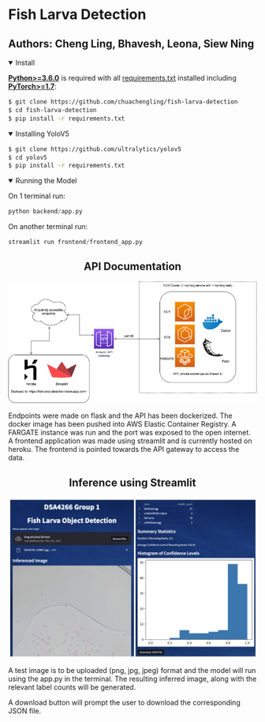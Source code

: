 Fish Larva Detection
==============

Authors: Cheng Ling, Bhavesh, Leona, Siew Ning
--------------

<details open>
<summary>Install</summary>

[**Python>=3.6.0**](https://www.python.org/) is required with all
[requirements.txt](https://github.com/chuachengling/fish-larva-detection/blob/main/requirements.txt) installed including
[**PyTorch>=1.7**](https://pytorch.org/get-started/locally/):

```bash
$ git clone https://github.com/chuachengling/fish-larva-detection
$ cd fish-larva-detection
$ pip install -r requirements.txt
```

<details open>
<summary>Installing YoloV5</summary>

```bash
$ git clone https://github.com/ultralytics/yolov5
$ cd yolov5
$ pip install -r requirements.txt
```


<details open>
<summary>Running the Model</summary>


On 1 terminal run:

```python
python backend/app.py
```

On another terminal run:

```python
streamlit run frontend/frontend_app.py
```

## <div align="center">API Documentation</div>


<p align="left"><img width="800" src="https://github.com/chuachengling/fish-larva-detection/blob/b5d2b54b10b3e685da5b9152c2f23831b980188a/api_image.png"></p>

Endpoints were made on flask and the API has been dockerized. The docker image has been pushed into AWS Elastic Container Registry. A FARGATE instance was run and the port was exposed to the open internet. A frontend application was made using streamlit and is currently hosted on heroku. The frontend is pointed towards the API gateway to access the data.

## <div align="center">Inference using Streamlit</div>


<p align="left"><img width="800" src="https://github.com/chuachengling/fish-larva-detection/blob/a30a1a13b3c875e8335f6bd8df131843cedc8ac3/demo_app.png"></p>

A test image is to be uploaded (png, jpg, jpeg) format and the model will run using the app.py in the terminal. The resulting inferred image, along with the relevant label counts will be generated.

A download button will prompt the user to download the corresponding JSON file.
















